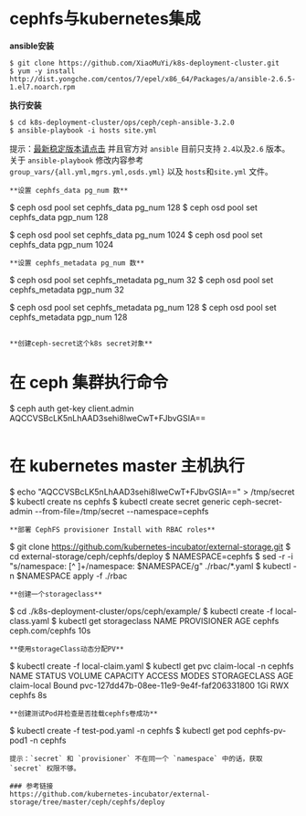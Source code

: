 # cephfs与kubernetes集成

**ansible安装**
```
$ git clone https://github.com/XiaoMuYi/k8s-deployment-cluster.git
$ yum -y install http://dist.yongche.com/centos/7/epel/x86_64/Packages/a/ansible-2.6.5-1.el7.noarch.rpm
```  
**执行安装**
```
$ cd k8s-deployment-cluster/ops/ceph/ceph-ansible-3.2.0
$ ansible-playbook -i hosts site.yml
``` 
提示：[最新稳定版本请点击](https://github.com/ceph/ceph-ansible/releases) 并且官方对 `ansible` 目前只支持 `2.4`以及`2.6` 版本。关于 `ansible-playbook` 修改内容参考 `group_vars/{all.yml,mgrs.yml,osds.yml}` 以及 `hosts`和`site.yml` 文件。
```
**设置 cephfs_data pg_num 数**
```
$ ceph osd pool set cephfs_data pg_num 128
$ ceph osd pool set cephfs_data pgp_num 128

$ ceph osd pool set cephfs_data pg_num 1024
$ ceph osd pool set cephfs_data pgp_num 1024
```
**设置 cephfs_metadata pg_num 数**
```
$ ceph osd pool set cephfs_metadata pg_num 32
$ ceph osd pool set cephfs_metadata pgp_num 32

$ ceph osd pool set cephfs_metadata pg_num 128
$ ceph osd pool set cephfs_metadata pgp_num 128
```

**创建ceph-secret这个k8s secret对象**  
```
# 在 ceph 集群执行命令
$ ceph auth get-key client.admin
AQCCVSBcLK5nLhAAD3sehi8lweCwT+FJbvGSIA==
```

```
# 在 kubernetes master 主机执行
$ echo "AQCCVSBcLK5nLhAAD3sehi8lweCwT+FJbvGSIA==" > /tmp/secret
$ kubectl create ns cephfs
$ kubectl create secret generic ceph-secret-admin --from-file=/tmp/secret --namespace=cephfs
```
**部署 CephFS provisioner Install with RBAC roles**
```
$ git clone https://github.com/kubernetes-incubator/external-storage.git
$ cd external-storage/ceph/cephfs/deploy
$ NAMESPACE=cephfs
$ sed -r -i "s/namespace: [^ ]+/namespace: $NAMESPACE/g" ./rbac/*.yaml
$ kubectl -n $NAMESPACE apply -f ./rbac
```
**创建一个storageclass**
```
$ cd ./k8s-deployment-cluster/ops/ceph/example/
$ kubectl create -f local-class.yaml
$ kubectl get storageclass
NAME     PROVISIONER       AGE
cephfs   ceph.com/cephfs   10s
```
**使用storageClass动态分配PV**
```
$ kubectl create -f local-claim.yaml
$ kubectl get pvc claim-local -n cephfs
NAME          STATUS   VOLUME                                     CAPACITY   ACCESS MODES   STORAGECLASS   AGE
claim-local   Bound    pvc-127dd47b-08ee-11e9-9e4f-faf206331800   1Gi        RWX            cephfs         8s
```
**创建测试Pod并检查是否挂载cephfs卷成功**
```
$ kubectl create -f test-pod.yaml -n cephfs
$ kubectl get pod cephfs-pv-pod1 -n cephfs
```
提示：`secret` 和 `provisioner` 不在同一个 `namespace` 中的话，获取 `secret` 权限不够。

### 参考链接
https://github.com/kubernetes-incubator/external-storage/tree/master/ceph/cephfs/deploy  
